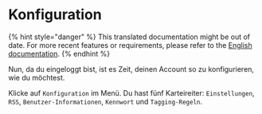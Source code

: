 Konfiguration
=============

{% hint style="danger" %}
This translated documentation might be out of date. For more recent features or requirements, please refer to the [English documentation](https://doc.wallabag.org/en/).
{% endhint %}

Nun, da du eingeloggt bist, ist es Zeit, deinen Account so zu
konfigurieren, wie du möchtest.

Klicke auf `Konfiguration` im Menü. Du hast fünf Karteireiter:
`Einstellungen`, `RSS`, `Benutzer-Informationen`, `Kennwort` und
`Tagging-Regeln`.
